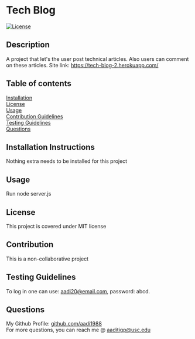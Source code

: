 # Tech Blog
  [![License](<https://img.shields.io/static/v1?label=License&message=MIT&color=green>)]()
## Description
A project that let's the user post technical articles. Also users can comment on these articles.
Site link: https://tech-blog-2.herokuapp.com/
## Table of contents
[Installation](#installation-instructions)  
[License](#license)  
[Usage](#usage)  
[Contribution Guidelines](#contribution-guidelines)  
[Testing Guidelines](#testing-guidelines)  
[Questions](#questions)
## Installation Instructions
Nothing extra needs to be installed for this project
## Usage
Run node server.js
## License
This project is covered under MIT license
## Contribution
This is a non-collaborative project
## Testing Guidelines
To log in one can use: aadi20@email.com, password: abcd.
## Questions
My Github Profile: [github.com/aadi1988](https://github.com/aadi1988)  
For more questions, you can reach me @ aaditigp@usc.edu

